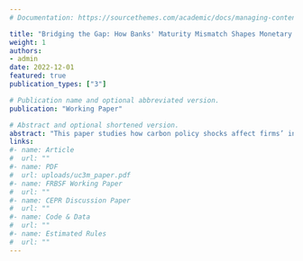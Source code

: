 ```yaml
---
# Documentation: https://sourcethemes.com/academic/docs/managing-content/

title: "Bridging the Gap: How Banks' Maturity Mismatch Shapes Monetary Policy Transmission"
weight: 1
authors: 
- admin
date: 2022-12-01
featured: true
publication_types: ["3"]

# Publication name and optional abbreviated version.
publication: "Working Paper"

# Abstract and optional shortened version.
abstract: "This paper studies how carbon policy shocks affect firms’ investment decisions differently, using 3 million firm-level observations on investment from the ORBIS database. The carbon policy shocks are constructed by employing high-frequency data and the structural environment of the European carbon market after replicating Känzig (2021)’s methodology. The impact of the carbon policy shocks on firms’ investment is estimated using a local projection approach, specifically, panel OLS local projection, presented by Jordá (2005) and following Cloyne et al. (2018). Firms’ investment reactions to carbon policy shocks are heterogeneous. Foremost, firms react to carbon policy shocks contemporaneously. The second finding is that, when considering the firms’ age, younger firms have the highest investment reaction to carbon policy shocks. If we consider the firms’ size, our third finding shows that small-sized firms are taking the lead in investment response after the carbon policy shocks hit. Further findings show that the high-leveraged firms have a stronger reaction compared to others. However, firms respond similarly at the sectoral level, meaning there is a presence of inter-sectoral input-output linkages after the carbon policy shocks. Finally, industries that produce non-durable goods within the manufacturing sector have much stronger investment reactions than others."
links:
#- name: Article
#  url: ""
#- name: PDF
#  url: uploads/uc3m_paper.pdf
#- name: FRBSF Working Paper
#  url: ""
#- name: CEPR Discussion Paper
#  url: ""
#- name: Code & Data
#  url: ""
#- name: Estimated Rules
#  url: ""
---
```



